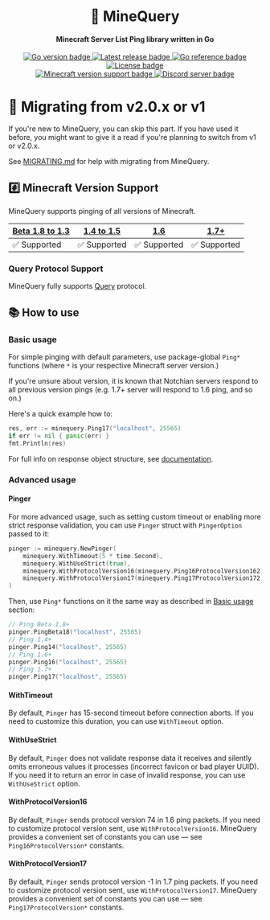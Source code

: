 <h1 align="center">📡 MineQuery</h1>
<h4 align="center">Minecraft Server List Ping library written in Go</h4>
<p align="center">
    <a href="https://github.com/alteamc/minequery/blob/v2/go.mod">
        <img alt="Go version badge" src="https://img.shields.io/github/go-mod/go-version/alteamc/minequery">
    </a>
    <a href="https://github.com/alteamc/minequery/releases/latest">
        <img alt="Latest release badge" src="https://img.shields.io/github/v/release/alteamc/minequery">
    </a>
    <a href="https://pkg.go.dev/github.com/alteamc/minequery/v2">
        <img alt="Go reference badge" src="https://pkg.go.dev/badge/github.com/alteamc/minequery.svg">
    </a>
    <a href="https://github.com/alteamc/minequery/blob/v2/LICENSE">
        <img alt="License badge" src="https://img.shields.io/github/license/alteamc/minequery">
    </a>
    <br/>
    <a href="https://github.com/alteamc/minequery#readme">
        <img alt="Minecraft version support badge" src="https://img.shields.io/badge/minecraft%20version-Beta%201.8%20to%201.3%20%7C%201.4%20to%201.5%20%7C%201.6%20%7C%201.7%2B-brightgreen">
    </a>
    <a href="https://discord.gg/9ruheUG3Wg">
        <img alt="Discord server badge" src="https://discordapp.com/api/guilds/929337829610369095/widget.png?style=shield">
    </a>
</p>

# 🚀 Migrating from v2.0.x or v1

If you're new to MineQuery, you can skip this part. If you have used it before, you
might want to give it a read if you're planning to switch from v1 or v2.0.x.

See [MIGRATING.md][1] for help with migrating from MineQuery.

## #️⃣ Minecraft Version Support

MineQuery supports pinging of all versions of Minecraft.

| [Beta 1.8 to 1.3][2] | [1.4 to 1.5][3] | [1.6][4]    | [1.7+][5]   |
|----------------------|-----------------|-------------|-------------|
| ✅ Supported          | ✅ Supported     | ✅ Supported | ✅ Supported |

### Query Protocol Support

MineQuery fully supports [Query][9] protocol. 

## 📚 How to use

### Basic usage

For simple pinging with default parameters, use package-global `Ping*` functions 
(where `*` is your respective Minecraft server version.)

If you're unsure about version, it is known that Notchian servers respond to
all previous version pings (e.g. 1.7+ server will respond to 1.6 ping, and so on.)

Here's a quick example how to:

```go
res, err := minequery.Ping17("localhost", 25565)
if err != nil { panic(err) }
fmt.Println(res)
```

For full info on response object structure, see [documentation][7].

### Advanced usage

#### Pinger

For more advanced usage, such as setting custom timeout or enabling more strict
response validation, you can use `Pinger` struct with `PingerOption` passed to it:

```go
pinger := minequery.NewPinger(
	minequery.WithTimeout(5 * time.Second), 
	minequery.WithUseStrict(true),
	minequery.WithProtocolVersion16(minequery.Ping16ProtocolVersion162), 
	minequery.WithProtocolVersion17(minequery.Ping17ProtocolVersion172),
)
```

Then, use `Ping*` functions on it the same way as described in [Basic usage][8] section:

```go
// Ping Beta 1.8+
pinger.PingBeta18("localhost", 25565)
// Ping 1.4+
pinger.Ping14("localhost", 25565)
// Ping 1.6+
pinger.Ping16("localhost", 25565)
// Ping 1.7+
pinger.Ping17("localhost", 25565)
```

#### WithTimeout

By default, `Pinger` has 15-second timeout before connection aborts. If you need
to customize this duration, you can use `WithTimeout` option.

#### WithUseStrict

By default, `Pinger` does not validate response data it receives and silently
omits erroneous values it processes (incorrect favicon or bad player UUID).
If you need it to return an error in case of invalid response, you can use 
`WithUseStrict` option.

#### WithProtocolVersion16

By default, `Pinger` sends protocol version 74 in 1.6 ping packets. If you need
to customize protocol version sent, use `WithProtocolVersion16`. MineQuery provides
a convenient set of constants you can use &mdash; see `Ping16ProtocolVersion*` constants.

#### WithProtocolVersion17

By default, `Pinger` sends protocol version -1 in 1.7 ping packets. If you need
to customize protocol version sent, use `WithProtocolVersion17`. MineQuery provides
a convenient set of constants you can use &mdash; see `Ping17ProtocolVersion*` constants.

[1]: MIGRATING.md
[2]: https://wiki.vg/Server_List_Ping#Beta_1.8_to_1.3
[3]: https://wiki.vg/Server_List_Ping#1.4_to_1.5
[4]: https://wiki.vg/Server_List_Ping#1.6
[5]: https://wiki.vg/Server_List_Ping#Current
[6]: https://github.com/alteamc/minequery/issues/25
[7]: https://pkg.go.dev/github.com/alteamc/minequery/v2
[8]: #basic-usage
[9]: https://wiki.vg/Query